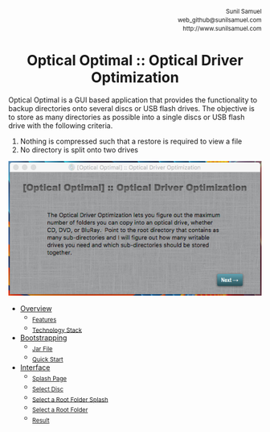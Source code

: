 <p align='right'>
<small>Sunil Samuel<br>
web_github@sunilsamuel.com<br>
http://www.sunilsamuel.com
</small>
</p>

**<h1 align='center'>Optical Optimal :: Optical Driver Optimization</h1>**

Optical Optimal is a GUI based application that provides the functionality to backup directories onto several discs or USB flash drives.  The objective is to store as many directories as possible into a single discs or USB flash drive with the following criteria.

1. Nothing is compressed such that a restore is required to view a file
2. No directory is split onto two drives

<p align='center'><img src="/optical-optimal/documentation/gfx/splash.png"></p>

* [Overview](/optical-optimal/documentation/01.Overview.md#overview)
	* <sub>[Features](/optical-optimal/documentation/01.Overview.md#features)</sub>
	* <sub>[Technology Stack](/optical-optimal/documentation/01.Overview.md#technology-stack)</sub>
* [Bootstrapping](/optical-optimal/documentation/02.Bootstrapping.md#bootstrapping)
	* <sub>[Jar File](/optical-optimal/documentation/02.Bootstrapping.md#jar-file)</sub>
	* <sub>[Quick Start](/optical-optimal/documentation/02.Bootstrapping.md#quick-start)</sub>
* [Interface](/optical-optimal/documentation/03.Interface.md#interface)
	* <sub>[Splash Page](/optical-optimal/documentation/03.Interface.md#splash-page)</sub>
	* <sub>[Select Disc](/optical-optimal/documentation/03.Interface.md#select-disc)</sub>
	* <sub>[Select a Root Folder Splash](/optical-optimal/documentation/03.Interface.md#select-a-root-folder-splash)</sub>
	* <sub>[Select a Root Folder](/optical-optimal/documentation/03.Interface.md#select-a-root-folder)</sub>
	* <sub>[Result](/optical-optimal/documentation/03.Interface.md#result)</sub>
<!-- END HEADERS (copy into root page) -->